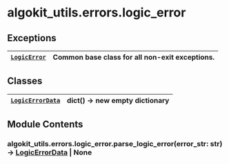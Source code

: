 # algokit_utils.errors.logic_error

## Exceptions

| [`LogicError`](LogicError.md#algokit_utils.errors.logic_error.LogicError)   | Common base class for all non-exit exceptions.   |
|-----------------------------------------------------------------------------|--------------------------------------------------|

## Classes

| [`LogicErrorData`](LogicErrorData.md#algokit_utils.errors.logic_error.LogicErrorData)   | dict() -> new empty dictionary   |
|-----------------------------------------------------------------------------------------|----------------------------------|

## Module Contents

### algokit_utils.errors.logic_error.parse_logic_error(error_str: str) → [LogicErrorData](LogicErrorData.md#algokit_utils.errors.logic_error.LogicErrorData) | None
